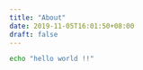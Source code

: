 ```yaml
---
title: "About"
date: 2019-11-05T16:01:50+08:00
draft: false
---
```

```bash
echo "hello world !!"
```



